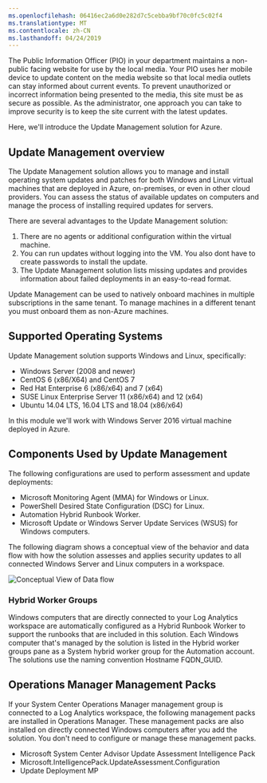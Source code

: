```yaml
---
ms.openlocfilehash: 06416ec2a6d0e282d7c5cebba9bf70c0fc5c02f4
ms.translationtype: MT
ms.contentlocale: zh-CN
ms.lasthandoff: 04/24/2019
---
```

The Public Information Officer (PIO) in your department maintains a non-public facing website for use by the local media. Your PIO uses her mobile device to update content on the media website so that local media outlets can stay informed about current events. To prevent unauthorized or incorrect information being presented to the media, this site must be as secure as possible. As the administrator, one approach you can take to improve security is to keep the site current with the latest updates.

Here, we'll introduce the Update Management solution for Azure.

## <a name="update-management-overview"></a>Update Management overview

 The Update Management solution allows you to manage and install operating system updates and patches for both Windows and Linux virtual machines that are deployed in Azure, on-premises, or even in other cloud providers. You can assess the status of available updates on computers and manage the process of installing required updates for servers.  

 There are several advantages to the Update Management solution:
  1. There are no agents or additional configuration within the virtual machine.
  1. You can run updates without logging into the VM. You also dont have to create passwords to install the update.
  1. The Update Management solution lists missing updates and provides information about failed deployments in an easy-to-read format.

Update Management can be used to natively onboard machines in multiple subscriptions in the same tenant. To manage machines in a different tenant you must onboard them as non-Azure machines.

## <a name="supported-operating-systems"></a>Supported Operating Systems

Update Management solution supports Windows and Linux, specifically:
 - Windows Server (2008 and newer)
 - CentOS 6 (x86/X64) and CentOS 7
 - Red Hat Enterprise 6 (x86/x64) and 7 (x64)
 - SUSE Linux Enterprise Server 11 (x86/x64) and 12 (x64)
 - Ubuntu 14.04 LTS, 16.04 LTS and 18.04 (x86/x64)

In this module we'll work with Windows Server 2016 virtual machine deployed in Azure.
 
## <a name="components-used-by-update-management"></a>Components Used by Update Management

The following configurations are used to perform assessment and update deployments:

- Microsoft Monitoring Agent (MMA) for Windows or Linux.
- PowerShell Desired State Configuration (DSC) for Linux.
- Automation Hybrid Runbook Worker.
- Microsoft Update or Windows Server Update Services (WSUS) for Windows computers.

The following diagram shows a conceptual view of the behavior and data flow with how the solution assesses and applies security updates to all connected Windows Server and Linux computers in a workspace.

![Conceptual View of Data flow](../media/2-conceptual-view-data-flow50.png "Conceptual View of Data Flow")

### <a name="hybrid-worker-groups"></a>Hybrid Worker Groups

 Windows computers that are directly connected to your Log Analytics workspace are automatically configured as a Hybrid Runbook Worker to support the runbooks that are included in this solution. Each Windows computer that's managed by the solution is listed in the Hybrid worker groups pane as a System hybrid worker group for the Automation account. The solutions use the naming convention Hostname FQDN_GUID.

## <a name="operations-manager-management-packs"></a>Operations Manager Management Packs

If your System Center Operations Manager management group is connected to a Log Analytics workspace, the following management packs are installed in Operations Manager. These management packs are also installed on directly connected Windows computers after you add the solution. You don't need to configure or manage these management packs.
- Microsoft System Center Advisor Update Assessment Intelligence Pack 
- Microsoft.IntelligencePack.UpdateAssessment.Configuration
- Update Deployment MP
